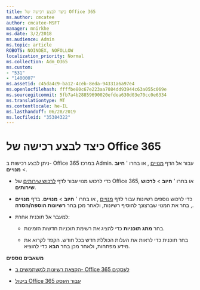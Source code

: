 ```yaml
---
title: כיצד לבצע רכישה של Office 365
ms.author: cmcatee
author: cmcatee-MSFT
manager: mnirkhe
ms.date: 3/2/2018
ms.audience: Admin
ms.topic: article
ROBOTS: NOINDEX, NOFOLLOW
localization_priority: Normal
ms.collection: Adm_O365
ms.custom:
- "531"
- "1400007"
ms.assetid: c45da4c9-ba12-4ceb-8eda-94331a6a97e4
ms.openlocfilehash: ffffbe80c67e223aa7084dd93944c63a055c069e
ms.sourcegitcommit: 5fb7a4b28859690020efdea630d03e70cc0e6334
ms.translationtype: MT
ms.contentlocale: he-IL
ms.lasthandoff: 06/28/2019
ms.locfileid: "35384322"
---
```

# <a name="how-to-make-an-office-365-purchase"></a>כיצד לבצע רכישה של Office 365

ניתן לבצע רכישות ב- Office 365 במרכז Admin. עבור אל הדף [מנויים](https://go.microsoft.com/fwlink/p/?linkid=842054) , או בחרו ' **חיוב** \> **מנויים**.
  
- כדי לרכוש מנוי עבור לדף [לרכוש שירותים](https://go.microsoft.com/fwlink/p/?linkid=868433) של Office 365, או בחרו ' **חיוב** \> **לרכוש שירותים**.

- כדי לרכוש נוספים רשיונות עבור לדף [מנויים](https://go.microsoft.com/fwlink/p/?linkid=842054) , או בחרו ' **חיוב** \> **מנויים**. בדף **מנויים** , בחר את המנוי שברצונך להוסיף רשיונות, ולאחר מכן בחר **רשיונות הוספה/הסרה**.

- למעבר אל תוכנית אחרת:

  - בחר **מתג תוכניות** כדי להציג את רשימת תוכניות חדשות הזמינות.

  - בחר תוכנית כדי לראות את העלות הכוללת חדש בכל חודש. הקפד לקרוא את מידע מפתחות, ולאחר מכן בחר **הבא** כדי להוציא.
  
 **משאבים נוספים**
  
- [הקצאת רשיונות למשתמשים ב- Office 365 לעסקים](https://support.office.com/article/997596b5-4173-4627-b915-36abac6786dc)

- [ביטול Office 365 עבור העסק](https://support.office.com/article/b1bc0bef-4608-4601-813a-cdd9f746709a)
